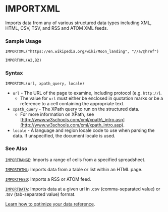 # IMPORTXML

Imports data from any of various structured data types including XML, HTML, CSV, TSV, and RSS and ATOM XML feeds.

### Sample Usage

`IMPORTXML("https://en.wikipedia.org/wiki/Moon_landing", "//a/@href")`

`IMPORTXML(A2,B2)`

### Syntax

`IMPORTXML(url, xpath_query, locale)`

* `url` - The URL of the page to examine, including protocol (e.g. `http://`).
  * The value for `url` must either be enclosed in quotation marks or be a reference to a cell containing the appropriate text.
* `xpath_query` - The XPath query to run on the structured data.
  * For more information on XPath, see [http://www.w3schools.com/xml/xpath\_intro.asp](http://www.w3schools.com/xml/xpath_intro.asp).
* `locale` - A language and region locale code to use when parsing the data. If unspecified, the document locale is used.

### See Also

[`IMPORTRANGE`](https://support.google.com/docs/answer/3093340): Imports a range of cells from a specified spreadsheet.

[`IMPORTHTML`](https://support.google.com/docs/answer/3093339): Imports data from a table or list within an HTML page.

[`IMPORTFEED`](https://support.google.com/docs/answer/3093337): Imports a RSS or ATOM feed.

[`IMPORTDATA`](https://support.google.com/docs/answer/3093335): Imports data at a given url in .csv (comma-separated value) or .tsv (tab-separated value) format.

[Learn how to optimize your data reference](https://support.google.com/docs/answer/12159115).
